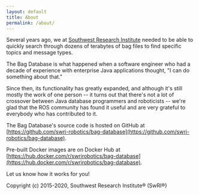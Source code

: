 ```yaml
---
layout: default 
title: About
permalink: /about/
---
```


Several years ago, we at [Southwest Research Institute](https://www.swri.org/technical-divisions/intelligent-systems)
needed to be able to quickly search through dozens of terabytes of bag files to find specific
topics and message types.

The Bag Database is what happened when a software engineer who had a decade of experience with
enterprise Java applications thought, "I can do something about that."

Since then, its functionality has greatly expanded, and although it's still mostly the work of
one person -- it turns out that there's not a lot of crossover between Java database programmers
and roboticists -- we're glad that the ROS community has found it useful and are very grateful
to everybody who has contributed to it.

The Bag Database's source code is hosted on GitHub at [https://github.com/swri-robotics/bag-database](https://github.com/swri-robotics/bag-database).

Pre-built Docker images are on Docker Hub at [https://hub.docker.com/r/swrirobotics/bag-database](https://hub.docker.com/r/swrirobotics/bag-database).

Let us know how it works for you!

Copyright (c) 2015-2020, Southwest Research Institute® (SwRI®)